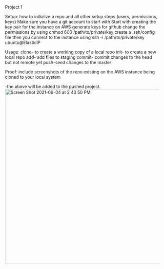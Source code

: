 Project 1 

Setup: how to initialize a repo and all other setup steps (users, permissions, keys)
Make sure you have a git account to start with
Start with creating the key pair for the instance on AWS
generate keys for github
change the permissions by using chmod 600 /path/to/private/key
create a .ssh/config file 
then you connect to the instance using ssh -i /path/to/private/key ubuntu@ElasticIP 


Usage:
clone- to create a working copy of a local repo
init- to create a new local repo
add- add files to staging
commit- commit changes to the head but not remote yet
push-send changes to the master


Proof: include screenshots of the repo 
  existing on the AWS instance
  being cloned to your local system

-the above will be added to the pushed project. 
<img width="572" alt="Screen Shot 2021-09-04 at 2 43 50 PM" src="https://user-images.githubusercontent.com/27076383/132105073-e2f32630-b9a3-4ac8-acd1-f267fa2fd44e.png">

